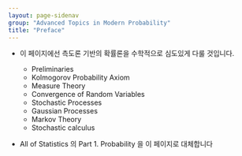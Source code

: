 ```yaml
---
layout: page-sidenav
group: "Advanced Topics in Modern Probability"
title: "Preface"
---
```


- 이 페이지에선 측도론 기반의 확률론을 수학적으로 심도있게 다룰 것입니다. 
	- Preliminaries 
	- Kolmogorov Probability Axiom
	- Measure Theory
	- Convergence of Random Variables
	- Stochastic Processes
	- Gaussian Processes
	- Markov Theory
	- Stochastic calculus

- All of Statistics 의 Part 1. Probability 을 이 페이지로 대체합니다